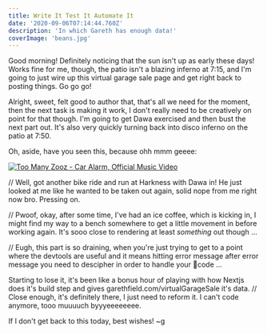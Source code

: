 ```yaml
---
title: Write It Test It Automate It
date: '2020-09-06T07:14:44.760Z'
description: 'In which Gareth has enough data!'
coverImage: 'beans.jpg'
---
```


Good morning! Definitely noticing that the sun isn't up as early these days! Works fine for me, though, the patio isn't a blazing inferno at 7:15, and I'm going to just wire up this virtual garage sale page and get right back to posting things. Go go go!

Alright, sweet, felt good to author that, that's all we need for the moment, then the next task is making it work, I don't really need to be creatively on point for that though. I'm going to get Dawa exercised and then bust the next part out. It's also very quickly turning back into disco inferno on the patio at 7:50.

Oh, aside, have you seen this, because ohh mmm geeee:

[![Too Many Zooz - Car Alarm, Official Music Video](http://img.youtube.com/vi/xV7nHX2RLjQ/0.jpg)](https://www.youtube.com/watch?v=xV7nHX2RLjQ 'Too Many Zooz - Car Alarm Official Music Video')

// Well, got another bike ride and run at Harkness with Dawa in! He just looked at me like he wanted to be taken out again, solid nope from me right now bro. Pressing on.

// Pwoof, okay, after some time, I've had an ice coffee, which is kicking in, I might find my way to a bench somewhere to get a little movement in before working again. It's sooo close to rendering at least _something_ out though ...

// Eugh, this part is so draining, when you're just trying to get to a point where the devtools are useful and it means hitting error message after error message you need to descipher in order to handle your 🍝code ...

Starting to lose it, it's been like a bonus hour of playing with how Nextjs does it's build step and gives garethfield.com/virtualGarageSale it's data. // Close enough, it's definitely there, I just need to reform it. I can't code anymore, tooo muuuuch byyyeeeeeeee.

If I don't get back to this today, best wishes! ~g
